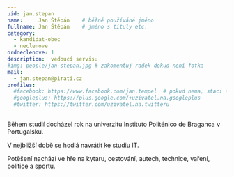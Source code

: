 ```yaml
---
uid: jan.stepan
name:     Jan Štěpán   	# běžně používáné jméno
fullname: Jan Štěpán   	# jméno s tituly etc.
category:
  - kandidat-obec
  - neclenove
ordneclenove: 1
description:  vedoucí servisu
#img: people/jan-stepan.jpg # zakomentuj radek dokud není fotka
mail:
  - jan.stepan@pirati.cz
profiles:
  #facebook: https://www.facebook.com/jan.tempel  # pokud nema, staci smazat tuto radku
  #googleplus: https://plus.google.com/+uzivatel.na.googleplus
  #twitter: https://twitter.com/uzivatel.na.twitteru
---
```


Během studií docházel rok na univerzitu Instituto Politénico de Braganca v Portugalsku.

V nejbližší době se hodlá navrátit ke studiu IT.

Potěšení nachází ve hře na kytaru, cestování, autech, technice, vaření, politice a sportu.